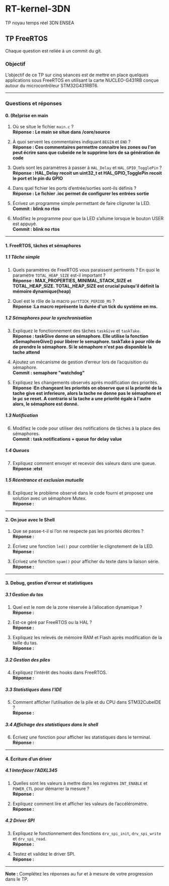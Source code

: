 # RT-kernel-3DN
TP noyau temps réel 3DN ENSEA

## TP FreeRTOS
Chaque question est reliée à un commit du git.
### Objectif
L’objectif de ce TP sur cinq séances est de mettre en place quelques applications sous FreeRTOS en utilisant la carte NUCLEO-G431RB conçue autour du microcontrôleur STM32G431RBT6.

---

### Questions et réponses

#### 0. (Re)prise en main
1. Où se situe le fichier `main.c` ?  
   **Réponse : Le main se situe dans /core/source**

2. À quoi servent les commentaires indiquant `BEGIN` et `END` ?  
   **Réponse : Ces commentaires permettre connaitre les zones ou l'on peut écrire sans que cubeide ne le supprime lors de sa génération de code**

3. Quels sont les paramètres à passer à `HAL_Delay` et `HAL_GPIO_TogglePin` ?  
   **Réponse : HAL_Delay recoit un uint32_t et HAL_GPIO_TogglePin recoit le port et le pin du GPIO**

4. Dans quel fichier les ports d’entrée/sorties sont-ils définis ?  
   **Réponse : Le fichier .ioc permet de configurer les entrées sortie**

5. Écrivez un programme simple permettant de faire clignoter la LED.  
   **Commit : blink no rtos**

6. Modifiez le programme pour que la LED s’allume lorsque le bouton USER est appuyé.  
   **Commit : blink no rtos**

---

#### 1. FreeRTOS, tâches et sémaphores

##### 1.1 Tâche simple
1. Quels paramètres de FreeRTOS vous paraissent pertinents ? En quoi le paramètre `TOTAL_HEAP_SIZE` est-il important ?  
   **Réponse : MAX_PROPERTIES, MINIMAL_STACK_SIZE et TOTAL_HEAP_SIZE. TOTAL_HEAP_SIZE est crucial puisqu'il définit la mémoire dynamique(heap)**

2. Quel est le rôle de la macro `portTICK_PERIOD_MS` ?  
   **Réponse :La macro représente la durée d'un tick du système en ms.**

##### 1.2 Sémaphores pour la synchronisation
3. Expliquez le fonctionnement des tâches `taskGive` et `taskTake`.  
   **Réponse : taskGive donne un sémaphore. Elle utilise la fonction xSemaphoreGive() pour libérer le semaphore. taskTake à pour rôle de de prendre le sémaphore. Si le sémaphore n'est pas disponible la tache attend**

4. Ajoutez un mécanisme de gestion d’erreur lors de l’acquisition du sémaphore.  
   **Commit :  semaphore "watchdog"**

5. Expliquez les changements observés après modification des priorités.  
   **Réponse :En changeant les priorités on observe que si la priorité de la tache give est inferieure, alors la tache ne donne pas le sémaphore et le µc se reset. A contrario si la tache a une priorité égale à l'autre alors, le sémaphore est donné.**

##### 1.3 Notification
6. Modifiez le code pour utiliser des notifications de tâches à la place des sémaphores.  
   **Commit : task notifications + queue for delay value**

##### 1.4 Queues
7. Expliquez comment envoyer et recevoir des valeurs dans une queue.  
   **Réponse :etst**

##### 1.5 Réentrance et exclusion mutuelle
8. Expliquez le problème observé dans le code fourni et proposez une solution avec un sémaphore Mutex.  
   **Réponse :**

---

#### 2. On joue avec le Shell
1. Que se passe-t-il si l’on ne respecte pas les priorités décrites ?  
   **Réponse :**

2. Écrivez une fonction `led()` pour contrôler le clignotement de la LED.  
   **Réponse :**

3. Écrivez une fonction `spam()` pour afficher du texte dans la liaison série.  
   **Réponse :**

---

#### 3. Debug, gestion d’erreur et statistiques

##### 3.1 Gestion du tas
1. Quel est le nom de la zone réservée à l’allocation dynamique ?  
   **Réponse :**

2. Est-ce géré par FreeRTOS ou la HAL ?  
   **Réponse :**

3. Expliquez les relevés de mémoire RAM et Flash après modification de la taille du tas.  
   **Réponse :**

##### 3.2 Gestion des piles
4. Expliquez l’intérêt des hooks dans FreeRTOS.  
   **Réponse :**

##### 3.3 Statistiques dans l’IDE
5. Comment afficher l’utilisation de la pile et du CPU dans STM32CubeIDE ?  
   **Réponse :**

##### 3.4 Affichage des statistiques dans le shell
6. Écrivez une fonction pour afficher les statistiques dans le terminal.  
   **Réponse :**

---

#### 4. Écriture d’un driver

##### 4.1 Interfacer l’ADXL345
1. Quelles sont les valeurs à mettre dans les registres `INT_ENABLE` et `POWER_CTL` pour démarrer la mesure ?  
   **Réponse :**

2. Expliquez comment lire et afficher les valeurs de l’accéléromètre.  
   **Réponse :**

##### 4.2 Driver SPI
3. Expliquez le fonctionnement des fonctions `drv_spi_init`, `drv_spi_write` et `drv_spi_read`.  
   **Réponse :**

4. Testez et validez le driver SPI.  
   **Réponse :**

---

**Note :** Complétez les réponses au fur et à mesure de votre progression dans le TP.

